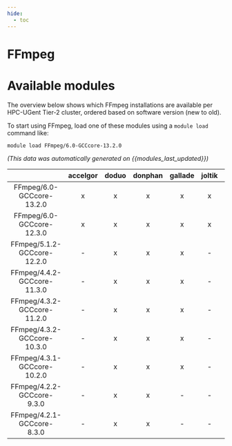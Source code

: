 ```yaml
---
hide:
  - toc
---
```


FFmpeg
======

# Available modules


The overview below shows which FFmpeg installations are available per HPC-UGent Tier-2 cluster, ordered based on software version (new to old).

To start using FFmpeg, load one of these modules using a `module load` command like:

```shell
module load FFmpeg/6.0-GCCcore-13.2.0
```

*(This data was automatically generated on {{modules_last_updated}})*  

| |accelgor|doduo|donphan|gallade|joltik|shinx|
| :---: | :---: | :---: | :---: | :---: | :---: | :---: |
|FFmpeg/6.0-GCCcore-13.2.0|x|x|x|x|x|x|
|FFmpeg/6.0-GCCcore-12.3.0|x|x|x|x|x|x|
|FFmpeg/5.1.2-GCCcore-12.2.0|-|x|x|x|-|-|
|FFmpeg/4.4.2-GCCcore-11.3.0|-|x|x|x|-|x|
|FFmpeg/4.3.2-GCCcore-11.2.0|-|x|x|x|-|-|
|FFmpeg/4.3.2-GCCcore-10.3.0|-|x|x|x|-|-|
|FFmpeg/4.3.1-GCCcore-10.2.0|-|x|x|x|-|-|
|FFmpeg/4.2.2-GCCcore-9.3.0|-|x|x|-|-|-|
|FFmpeg/4.2.1-GCCcore-8.3.0|-|x|x|-|-|-|
